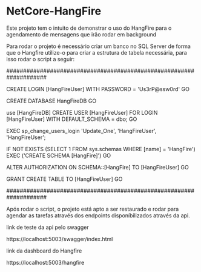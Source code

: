 # NetCore-HangFire
Este projeto tem o intuito de demonstrar o uso do HangFire para o agendamento de mensagens que irão rodar em background

Para rodar o projeto é necessário criar um banco no SQL Server de forma que o Hangfire utilize-o para criar a estrutura de tabela necessária, para isso rodar o script a seguir:

####################################################################

CREATE LOGIN [HangFireUser] WITH PASSWORD = 'Us3rP@ssw0rd'
GO

CREATE DATABASE HangFireDB
GO

use [HangFireDB]
CREATE USER [HangFireUser] 
FOR LOGIN [HangFireUser]
WITH DEFAULT_SCHEMA = dbo; 
GO  
 
EXEC sp_change_users_login 'Update_One', 'HangFireUser', 'HangFireUser';

IF NOT EXISTS (SELECT 1 FROM sys.schemas WHERE [name] = 'HangFire') EXEC ('CREATE SCHEMA [HangFire]')
GO

ALTER AUTHORIZATION ON SCHEMA::[HangFire] TO [HangFireUser]
GO

GRANT CREATE TABLE TO [HangFireUser]
GO

####################################################################


Após rodar o script, o projeto está apto a ser restaurado e rodar para agendar as tarefas através dos endpoints disponíbilizados através da api.

link de teste da api pelo swagger

https://localhost:5003/swagger/index.html

link da dashboard do Hangfire

https://localhost:5003/hangfire
